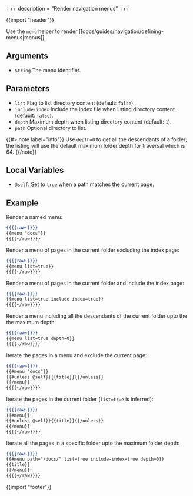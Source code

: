 +++
description = "Render navigation menus"
+++

{{import "header"}}

Use the `menu` helper to render [[docs/guides/navigation/defining-menus|menus]].

## Arguments

* `String` The menu identifier.

## Parameters

* `list` Flag to list directory content (default: `false`).
* `include-index` Include the index file when listing directory content (default: `false`).
* `depth` Maximum depth when listing directory content (default: `1`).
* `path` Optional directory to list.

{{#> note label="info"}}
Use `depth=0` to get all the descendants of a folder; the listing will use the default maximum folder depth for traversal which is 64.
{{/note}}

## Local Variables

* `@self`: Set to `true` when a path matches the current page.

## Example

Render a named menu:

```handlebars
{{{{raw~}}}}
{{menu "docs"}}
{{{{~/raw}}}}
```

Render a menu of pages in the current folder excluding the index page:

```handlebars
{{{{raw~}}}}
{{menu list=true}}
{{{{~/raw}}}}
```

Render a menu of pages in the current folder and include the index page:

```handlebars
{{{{raw~}}}}
{{menu list=true include-index=true}}
{{{{~/raw}}}}
```

Render a menu including all the descendants of the current folder upto the the maximum depth:

```handlebars
{{{{raw~}}}}
{{menu list=true depth=0}}
{{{{~/raw}}}}
```

Iterate the pages in a menu and exclude the current page:

```handlebars
{{{{raw~}}}}
{{#menu "docs"}}
{{#unless @self}}{{title}}{{/unless}}
{{/menu}}
{{{{~/raw}}}}
```

Iterate the pages in the current folder (`list=true` is inferred):

```handlebars
{{{{raw~}}}}
{{#menu}}
{{#unless @self}}{{title}}{{/unless}}
{{/menu}}
{{{{~/raw}}}}
```

Iterate all the pages in a specific folder upto the maximum folder depth:

```handlebars
{{{{raw~}}}}
{{#menu path="/docs/" list=true include-index=true depth=0}}
{{title}}
{{/menu}}
{{{{~/raw}}}}
```

{{import "footer"}}
